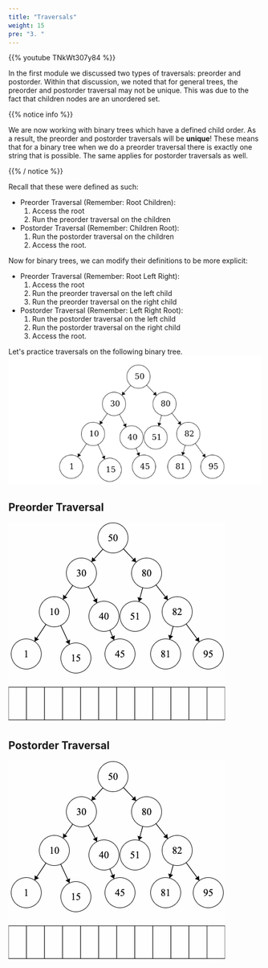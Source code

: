 ```yaml
---
title: "Traversals"
weight: 15
pre: "3. "
---
```

{{% youtube TNkWt307y84 %}}

In the first module we discussed two types of traversals: preorder and postorder. Within that discussion, we noted that for general trees, the preorder and postorder traversal may not be unique. This was due to the fact that children nodes are an unordered set.

{{% notice info %}}

We are now working with binary trees which have a defined child order. As a result, the preorder and postorder traversals will be **unique**! These means that for a binary tree when we do a preorder traversal there is exactly one string that is possible. The same applies for postorder traversals as well.

{{% / notice %}}


 Recall that these were defined as such: 
- Preorder Traversal (Remember: Root Children): 
    1. Access the root
    2. Run the preorder traversal on the children
- Postorder Traversal (Remember: Children Root): 
    1. Run the postorder traversal on the children
    2. Access the root. 

Now for binary trees, we can modify their definitions to be more explicit:
- Preorder Traversal (Remember: Root Left Right): 
    1. Access the root
    2. Run the preorder traversal on the left child
    3. Run the preorder traversal on the right child
- Postorder Traversal (Remember: Left Right Root): 
    1. Run the postorder traversal on the left child
    2. Run the postorder traversal on the right child
    3. Access the root. 
    
Let's practice traversals on the following binary tree. 
![Traversal Tree](../../images/4/4Binary_Traversal.png)

Preorder Traversal
---

![Preorder](../../images/4/4Binary_Pre.gif)

Postorder Traversal
---

![Postorder](../../images/4/4Binary_Post.gif)



    
